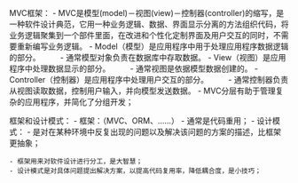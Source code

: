 MVC框架：
    - MVC是模型(model)－视图(view)－控制器(controller)的缩写，是一种软件设计典范，它用一种业务逻辑、数据、界面显示分离的方法组织代码，将业务逻辑聚集到一个部件里面，在改进和个性化定制界面及用户交互的同时，不需要重新编写业务逻辑。
        - Model（模型）是应用程序中用于处理应用程序数据逻辑的部分。
    　　    - 通常模型对象负责在数据库中存取数据。
        - View（视图）是应用程序中处理数据显示的部分。
    　　    - 通常视图是依据模型数据创建的。
        - Controller（控制器）是应用程序中处理用户交互的部分。
    　　    - 通常控制器负责从视图读取数据，控制用户输入，并向模型发送数据。
    - MVC分层有助于管理复杂的应用程序，并简化了分组开发；

框架和设计模式：
    - 框架：（MVC、ORM、……）
        - 通常是代码重用；
    - 设计模式：
        - 是对在某种环境中反复出现的问题以及解决该问题的方案的描述，比框架更抽象；
    
    - 框架用来对软件设计进行分工，是大智慧；
    - 设计模式是对具体问题提出解决方案，以提高代码复用率，降低耦合度，是小技巧；